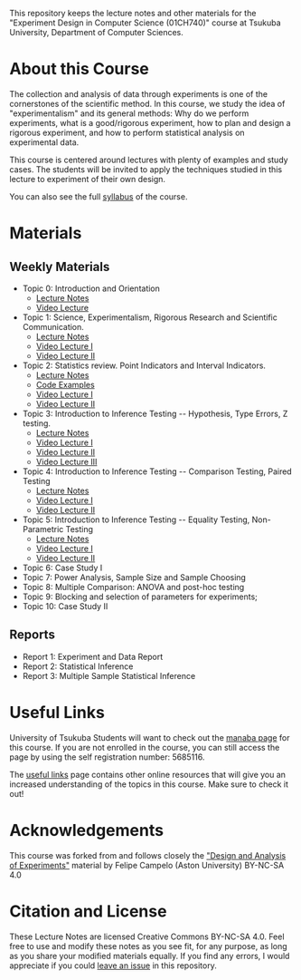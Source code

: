 This repository keeps the lecture notes and other materials for the
"Experiment Design in Computer Science (01CH740)" course at Tsukuba University, Department of Computer Sciences.

# About this Course
The collection and analysis of data through experiments is one of the cornerstones of the scientific method. In this course, we study the idea of "experimentalism" and its general methods: Why do we perform experiments, what is a good/rigorous experiment, how to plan and design a rigorous experiment, and how to perform statistical analysis on experimental data.

This course is centered around lectures with plenty of examples and study cases. The students will be invited to apply the techniques studied in this lecture to experiment of their own design.

You can also see the full [syllabus](syllabus.md) of the course.

# Materials
## Weekly Materials
- Topic 0: Introduction and Orientation
  - [Lecture Notes](topic00/course_introduction.pdf)
  - [Video Lecture](https://youtu.be/Lh-6ao6vwXc)
- Topic 1: Science, Experimentalism, Rigorous Research and Scientific Communication.
  - [Lecture Notes](topic01/experimentalism.pdf)
  - [Video Lecture I](https://youtu.be/j_prkSViQ_I)
  - [Video Lecture II](https://youtu.be/FoSRgZWO6P0)
- Topic 2: Statistics review. Point Indicators and Interval Indicators.
  - [Lecture Notes](topic02/lecture2.pdf)
  - [Code Examples](topic02/Code)
  - [Video Lecture I](https://youtu.be/XML3kmYhN2c)
  - [Video Lecture II](https://youtu.be/uI62qUke4dM)
- Topic 3: Introduction to Inference Testing -- Hypothesis, Type Errors, Z testing.
  - [Lecture Notes](topic03/lecture3.pdf)
  - [Video Lecture I](https://youtu.be/blvcIybva-Q)
  - [Video Lecture II](https://youtu.be/v6yLT9cq3UA)
  - [Video Lecture III](https://youtu.be/m3bMVZqcjIw)
- Topic 4: Introduction to Inference Testing -- Comparison Testing, Paired Testing
  - [Lecture Notes](topic04/lecture4.pdf)
  - [Video Lecture I](https://youtu.be/-yT2OIZ_OBE)
  - [Video Lecture II](https://youtu.be/23t4q_kTdyM)
- Topic 5: Introduction to Inference Testing -- Equality Testing, Non-Parametric Testing
  - [Lecture Notes](topic05/lecture5.pdf)
  - [Video Lecture I](https://youtu.be/XrrKsJdmaig)
  - [Video Lecture II](https://youtu.be/EUqNpwaL078)
- Topic 6: Case Study I
- Topic 7: Power Analysis, Sample Size and Sample Choosing
- Topic 8: Multiple Comparison: ANOVA and post-hoc testing
- Topic 9: Blocking and selection of parameters for experiments;
- Topic 10: Case Study II

## Reports
- Report 1: Experiment and Data Report
- Report 2: Statistical Inference
- Report 3: Multiple Sample Statistical Inference

# Useful Links
University of Tsukuba Students will want to check out the [manaba page](https://manaba.tsukuba.ac.jp/ct/course_1354290) for this course. If you are not enrolled in the course, you can still access the page by using the self registration number: 5685116.

The [useful links](UsefulLinks.md) page contains other online resources that will give you an increased understanding of the topics in this course. Make sure to check it out!

# Acknowledgements
This course was forked from and follows closely the ["Design and Analysis of Experiments"](https://github.com/fcampelo/Design-and-Analysis-of-Experiments) material by Felipe Campelo (Aston University) BY-NC-SA 4.0


# Citation and License
These Lecture Notes are licensed Creative Commons BY-NC-SA 4.0. Feel free to use and modify these notes as you see fit, for any purpose, as long as you share your modified materials equally. If you find any errors, I would appreciate if you could [leave an issue](https://github.com/caranha/ExperimentDesignCS/issues) in this repository.
